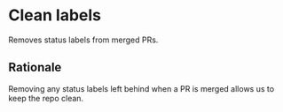 # Clean labels

Removes status labels from merged PRs.

## Rationale

Removing any status labels left behind when a PR is merged allows us to keep the repo clean.
